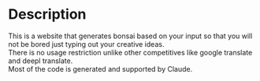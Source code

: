 # Description
This is a website that generates bonsai based on your input so that you will not be bored just typing out your creative ideas.<br>
There is no usage restriction unlike other competitives like google translate and deepl translate.<br>
Most of the code is generated and supported by Claude.<br>
